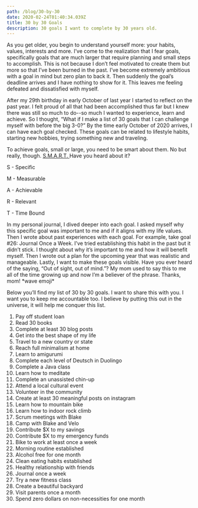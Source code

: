 ```yaml
---
path: /blog/30-by-30
date: 2020-02-24T01:40:34.039Z
title: 30 by 30 Goals
description: 30 goals I want to complete by 30 years old.
---
```

As you get older, you begin to understand yourself more: your habits, values, interests and more. I’ve come to the realization that I fear goals, specifically goals that are much larger that require planning and small steps to accomplish. This is not because I don’t feel motivated to create them but more so that I’ve been burned in the past. I’ve become extremely ambitious with a goal in mind but zero plan to back it. Then suddenly the goal’s deadline arrives and I have nothing to show for it. This leaves me feeling defeated and dissatisfied with myself.

After my 29th birthday in early October of last year I started to reflect on the past year. I felt proud of all that had been accomplished thus far but I knew there was still so much to do--so much I wanted to experience, learn and achieve. So I thought, “What if I make a list of 30 goals that I can challenge myself with before the big 3-0?” By the time early October of 2020 arrives, I can have each goal checked. These goals can be related to lifestyle habits, starting new hobbies, trying something new and traveling.

To achieve goals, small or large, you need to be smart about them. No but really, though.  [S.M.A.R.T. ](https://corporatefinanceinstitute.com/resources/knowledge/other/smart-goal/)Have you heard about it?

S - Specific

M - Measurable

A - Achievable

R - Relevant

T - Time Bound

In my personal journal, I dived deeper into each goal. I asked myself why this specific goal was important to me and if it aligns with my life values. Then I wrote about past experiences with each goal. For example, take goal #26: Journal Once a Week. I’ve tried establishing this habit in the past but it didn’t stick. I thought about why it’s important to me and how it will benefit myself. Then I wrote out a plan for the upcoming year that was realistic and manageable. Lastly, I want to make these goals visible. Have you ever heard of the saying, “Out of sight, out of mind.”? My mom used to say this to me all of the time growing up and now I’m a believer of the phrase. Thanks, mom! \*wave emoji\*

Below you’ll find my list of 30 by 30 goals. I want to share this with you. I want you to keep me accountable too. I believe by putting this out in the universe, it will help me conquer this list.

1. Pay off student loan
2. Read 30 books
3. Complete at least 30 blog posts
4. Get into the best shape of my life
5. Travel to a new country or state
6. Reach full minimalism at home
7. Learn to amigurumi
8. Complete each level of Deutsch in Duolingo
9. Complete a Java class
10. Learn how to meditate
11. Complete an unassisted chin-up
12. Attend a local cultural event
13. Volunteer in the community
14. Create at least 30 meaningful posts on instagram
15. Learn how to mountain bike
16. Learn how to indoor rock climb
17. Scrum meetings with Blake
18. Camp with Blake and Velo
19. Contribute $X to my savings
20. Contribute $X to my emergency funds
21. Bike to work at least once a week
22. Morning routine established
23. Alcohol free for one month
24. Clean eating habits established
25. Healthy relationship with friends
26. Journal once a week
27. Try a new fitness class
28. Create a beautiful backyard
29. Visit parents once a month
30. Spend zero dollars on non-necessities for one month
